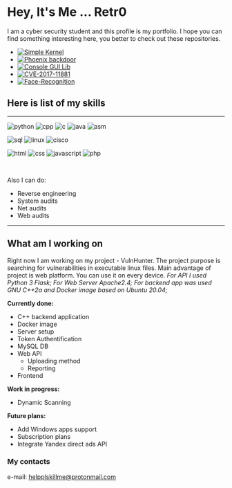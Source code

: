 # Hey, It's Me ... Retr0

I am a cyber security student and this profile is my portfolio. I hope you can find something interesting here, you better to check out these repositories.

- [![Simple Kernel](https://img.shields.io/static/v1?label=Repo&message=Simple%20Kernel&color=FF4A40)](https://github.com/Retr0-code/Simple-Kernel)
- [![Phoenix backdoor](https://img.shields.io/static/v1?label=Repo&message=Phoenix&color=ff0057)](https://github.com/Retr0-code/Phoenix)
- [![Console GUI Lib](https://img.shields.io/static/v1?label=Repo&message=Console%20GUI%20Lib&color=7163e0)](https://github.com/Retr0-code/Console-Graphics)
- [![CVE-2017-11881](https://img.shields.io/static/v1?label=Repo&message=SignHere&color=607CF7)](https://github.com/Retr0-code/SignHere)
- [![Face-Recognition](https://img.shields.io/static/v1?label=Repo&message=Face_Recognition&color=60aaf7)](https://github.com/Retr0-code/Face-Recognition)

## Here is list of my skills
---

![python](https://img.shields.io/badge/-Python-FFC500?logo=python)
![cpp](https://img.shields.io/badge/-C++-6088FF?logo=c%2b%2b)
![c](https://img.shields.io/badge/-C-60aaf7?logo=c)
![java](https://img.shields.io/badge/-Java-FF8501?logo=java&logoColor=000000)
![asm](https://img.shields.io/badge/-ASM-FF0F1F)

![sql](https://img.shields.io/badge/-SQL-ffffff?logo=MySQL)
![linux](https://img.shields.io/badge/-Linux-000000?logo=linux)
![cisco](https://img.shields.io/badge/-Cisco-ffffff?logo=cisco)

![html](https://img.shields.io/badge/-HTML5-000000?logo=html5)
![css](https://img.shields.io/badge/-CSS3-000000?logo=css3)
![javascript](https://img.shields.io/badge/-JS-000000?logo=javascript)
![php](https://img.shields.io/badge/-PHP-000000?logo=php)

<br>

Also I can do:
  - Reverse engineering
  - System audits
  - Net audits
  - Web audits

---

## What am I working on

Right now I am working on my project - VulnHunter. The project purpose is searching for vulnerabilities in executable linux files. Main advantage of project is web platform. You can use it on every device. *For API I used Python 3 Flask; For Web Server Apache2.4; For backend app was used GNU C++2a and Docker image based on Ubuntu 20.04;*

**Currently done:**
  * C++ backend application
  * Docker image
  * Server setup
  * Token Authentification
  * MySQL DB
  * Web API
    * Uploading method
    * Reporting
  * Frontend

**Work in progress:**
  * Dynamic Scanning

**Future plans:**
  * Add Windows apps support
  * Subscription plans
  * Integrate Yandex direct ads API


### My contacts

e-mail: helpplskillme@protonmail.com
